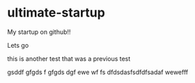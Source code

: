 # ultimate-startup


My startup on github!!

Lets go

this is another test
that was a previous test

gsddf gfgds f gfgds dgf 
 ewe wf fs
dfdsdasfsdfdfsadaf
 wewefff
